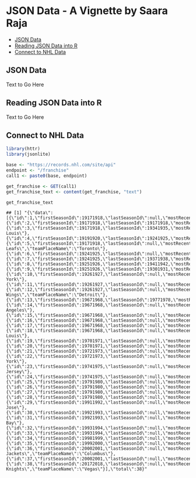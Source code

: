 JSON Data - A Vignette by Saara Raja
================

-   [JSON Data](#json-data)
-   [Reading JSON Data into R](#reading-json-data-into-r)
-   [Connect to NHL Data](#connect-to-nhl-data)

JSON Data
---------

Text to Go Here

Reading JSON Data into R
------------------------

Text to Go Here

Connect to NHL Data
-------------------

``` r
library(httr)
library(jsonlite)

base <- "https://records.nhl.com/site/api"
endpoint <- "/franchise"
call1 <- paste0(base, endpoint)

get_franchise <- GET(call1)
get_franchise_text <- content(get_franchise, "text")

get_franchise_text
```

    ## [1] "{\"data\":[{\"id\":1,\"firstSeasonId\":19171918,\"lastSeasonId\":null,\"mostRecentTeamId\":8,\"teamCommonName\":\"Canadiens\",\"teamPlaceName\":\"Montréal\"},{\"id\":2,\"firstSeasonId\":19171918,\"lastSeasonId\":19171918,\"mostRecentTeamId\":41,\"teamCommonName\":\"Wanderers\",\"teamPlaceName\":\"Montreal\"},{\"id\":3,\"firstSeasonId\":19171918,\"lastSeasonId\":19341935,\"mostRecentTeamId\":45,\"teamCommonName\":\"Eagles\",\"teamPlaceName\":\"St. Louis\"},{\"id\":4,\"firstSeasonId\":19191920,\"lastSeasonId\":19241925,\"mostRecentTeamId\":37,\"teamCommonName\":\"Tigers\",\"teamPlaceName\":\"Hamilton\"},{\"id\":5,\"firstSeasonId\":19171918,\"lastSeasonId\":null,\"mostRecentTeamId\":10,\"teamCommonName\":\"Maple Leafs\",\"teamPlaceName\":\"Toronto\"},{\"id\":6,\"firstSeasonId\":19241925,\"lastSeasonId\":null,\"mostRecentTeamId\":6,\"teamCommonName\":\"Bruins\",\"teamPlaceName\":\"Boston\"},{\"id\":7,\"firstSeasonId\":19241925,\"lastSeasonId\":19371938,\"mostRecentTeamId\":43,\"teamCommonName\":\"Maroons\",\"teamPlaceName\":\"Montreal\"},{\"id\":8,\"firstSeasonId\":19251926,\"lastSeasonId\":19411942,\"mostRecentTeamId\":51,\"teamCommonName\":\"Americans\",\"teamPlaceName\":\"Brooklyn\"},{\"id\":9,\"firstSeasonId\":19251926,\"lastSeasonId\":19301931,\"mostRecentTeamId\":39,\"teamCommonName\":\"Quakers\",\"teamPlaceName\":\"Philadelphia\"},{\"id\":10,\"firstSeasonId\":19261927,\"lastSeasonId\":null,\"mostRecentTeamId\":3,\"teamCommonName\":\"Rangers\",\"teamPlaceName\":\"New York\"},{\"id\":11,\"firstSeasonId\":19261927,\"lastSeasonId\":null,\"mostRecentTeamId\":16,\"teamCommonName\":\"Blackhawks\",\"teamPlaceName\":\"Chicago\"},{\"id\":12,\"firstSeasonId\":19261927,\"lastSeasonId\":null,\"mostRecentTeamId\":17,\"teamCommonName\":\"Red Wings\",\"teamPlaceName\":\"Detroit\"},{\"id\":13,\"firstSeasonId\":19671968,\"lastSeasonId\":19771978,\"mostRecentTeamId\":49,\"teamCommonName\":\"Barons\",\"teamPlaceName\":\"Cleveland\"},{\"id\":14,\"firstSeasonId\":19671968,\"lastSeasonId\":null,\"mostRecentTeamId\":26,\"teamCommonName\":\"Kings\",\"teamPlaceName\":\"Los Angeles\"},{\"id\":15,\"firstSeasonId\":19671968,\"lastSeasonId\":null,\"mostRecentTeamId\":25,\"teamCommonName\":\"Stars\",\"teamPlaceName\":\"Dallas\"},{\"id\":16,\"firstSeasonId\":19671968,\"lastSeasonId\":null,\"mostRecentTeamId\":4,\"teamCommonName\":\"Flyers\",\"teamPlaceName\":\"Philadelphia\"},{\"id\":17,\"firstSeasonId\":19671968,\"lastSeasonId\":null,\"mostRecentTeamId\":5,\"teamCommonName\":\"Penguins\",\"teamPlaceName\":\"Pittsburgh\"},{\"id\":18,\"firstSeasonId\":19671968,\"lastSeasonId\":null,\"mostRecentTeamId\":19,\"teamCommonName\":\"Blues\",\"teamPlaceName\":\"St. Louis\"},{\"id\":19,\"firstSeasonId\":19701971,\"lastSeasonId\":null,\"mostRecentTeamId\":7,\"teamCommonName\":\"Sabres\",\"teamPlaceName\":\"Buffalo\"},{\"id\":20,\"firstSeasonId\":19701971,\"lastSeasonId\":null,\"mostRecentTeamId\":23,\"teamCommonName\":\"Canucks\",\"teamPlaceName\":\"Vancouver\"},{\"id\":21,\"firstSeasonId\":19721973,\"lastSeasonId\":null,\"mostRecentTeamId\":20,\"teamCommonName\":\"Flames\",\"teamPlaceName\":\"Calgary\"},{\"id\":22,\"firstSeasonId\":19721973,\"lastSeasonId\":null,\"mostRecentTeamId\":2,\"teamCommonName\":\"Islanders\",\"teamPlaceName\":\"New York\"},{\"id\":23,\"firstSeasonId\":19741975,\"lastSeasonId\":null,\"mostRecentTeamId\":1,\"teamCommonName\":\"Devils\",\"teamPlaceName\":\"New Jersey\"},{\"id\":24,\"firstSeasonId\":19741975,\"lastSeasonId\":null,\"mostRecentTeamId\":15,\"teamCommonName\":\"Capitals\",\"teamPlaceName\":\"Washington\"},{\"id\":25,\"firstSeasonId\":19791980,\"lastSeasonId\":null,\"mostRecentTeamId\":22,\"teamCommonName\":\"Oilers\",\"teamPlaceName\":\"Edmonton\"},{\"id\":26,\"firstSeasonId\":19791980,\"lastSeasonId\":null,\"mostRecentTeamId\":12,\"teamCommonName\":\"Hurricanes\",\"teamPlaceName\":\"Carolina\"},{\"id\":27,\"firstSeasonId\":19791980,\"lastSeasonId\":null,\"mostRecentTeamId\":21,\"teamCommonName\":\"Avalanche\",\"teamPlaceName\":\"Colorado\"},{\"id\":28,\"firstSeasonId\":19791980,\"lastSeasonId\":null,\"mostRecentTeamId\":53,\"teamCommonName\":\"Coyotes\",\"teamPlaceName\":\"Arizona\"},{\"id\":29,\"firstSeasonId\":19911992,\"lastSeasonId\":null,\"mostRecentTeamId\":28,\"teamCommonName\":\"Sharks\",\"teamPlaceName\":\"San Jose\"},{\"id\":30,\"firstSeasonId\":19921993,\"lastSeasonId\":null,\"mostRecentTeamId\":9,\"teamCommonName\":\"Senators\",\"teamPlaceName\":\"Ottawa\"},{\"id\":31,\"firstSeasonId\":19921993,\"lastSeasonId\":null,\"mostRecentTeamId\":14,\"teamCommonName\":\"Lightning\",\"teamPlaceName\":\"Tampa Bay\"},{\"id\":32,\"firstSeasonId\":19931994,\"lastSeasonId\":null,\"mostRecentTeamId\":24,\"teamCommonName\":\"Ducks\",\"teamPlaceName\":\"Anaheim\"},{\"id\":33,\"firstSeasonId\":19931994,\"lastSeasonId\":null,\"mostRecentTeamId\":13,\"teamCommonName\":\"Panthers\",\"teamPlaceName\":\"Florida\"},{\"id\":34,\"firstSeasonId\":19981999,\"lastSeasonId\":null,\"mostRecentTeamId\":18,\"teamCommonName\":\"Predators\",\"teamPlaceName\":\"Nashville\"},{\"id\":35,\"firstSeasonId\":19992000,\"lastSeasonId\":null,\"mostRecentTeamId\":52,\"teamCommonName\":\"Jets\",\"teamPlaceName\":\"Winnipeg\"},{\"id\":36,\"firstSeasonId\":20002001,\"lastSeasonId\":null,\"mostRecentTeamId\":29,\"teamCommonName\":\"Blue Jackets\",\"teamPlaceName\":\"Columbus\"},{\"id\":37,\"firstSeasonId\":20002001,\"lastSeasonId\":null,\"mostRecentTeamId\":30,\"teamCommonName\":\"Wild\",\"teamPlaceName\":\"Minnesota\"},{\"id\":38,\"firstSeasonId\":20172018,\"lastSeasonId\":null,\"mostRecentTeamId\":54,\"teamCommonName\":\"Golden Knights\",\"teamPlaceName\":\"Vegas\"}],\"total\":38}"
